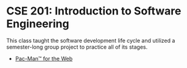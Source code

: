 [Pac-Man]: https://github.com/0x326/miami-university-cse-201-group-project/releases/tag/v1.0

# CSE 201: Introduction to Software Engineering

This class taught the software development life cycle and
utilized a semester-long group project to practice all of its stages.

- [Pac-Man™ for the Web][Pac-Man]
